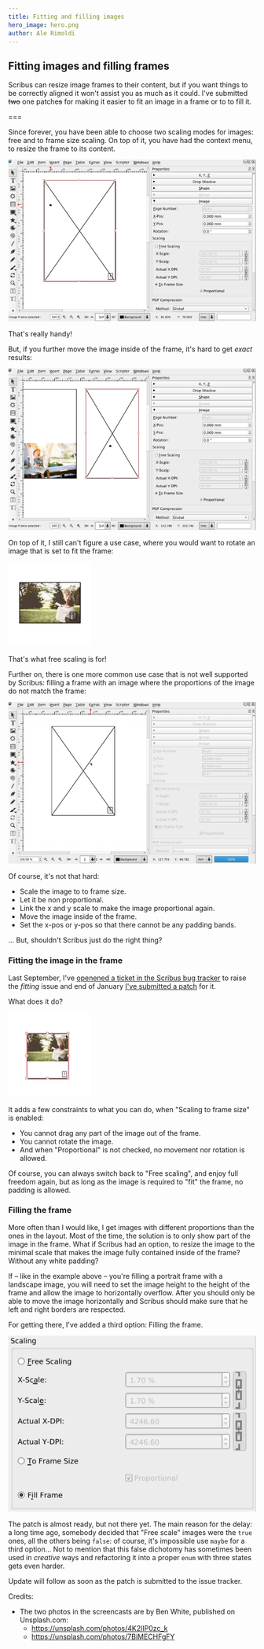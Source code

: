 ```yaml
---
title: Fitting and filling images
hero_image: hero.png
author: Ale Rimoldi
---
```

## Fitting images and filling frames

Scribus can resize image frames to their content, but if you want things to be correctly aligned it won't assist you as much as it could. I've submitted ~~two~~ one patche~~s~~ for making it easier to fit an image in a frame or to to fill it.

===

Since forever, you have been able to choose two scaling modes for images: free and to frame size scaling. On top of it, you  have had the context menu, to resize the frame to its content.

![Scaling the frame to the image](image-frame-to-image-size.gif)

That's really handy!

But, if you further move the image inside of the frame, it's hard to get _exact_ results:

![Moving the image in the frame](image-fit-old.gif)

On top of it, I still can't figure a use case, where you would want to rotate an image that is set to fit the frame:

![Rotating an image in the frame](image-fit-rotate.gif)

That's what free scaling is for!

Further on, there is one more common use case that is not well supported by Scribus: filling a frame with an image where the proportions of the image do not match the frame:

![Fill the frame with the image](image-fill-old.gif)

Of course, it's not that hard:

- Scale the image to to frame size.
- Let it be non proportional.
- Link the x and y scale to make the image proportional again.
- Move the image inside of the frame.
- Set the x-pos or y-pos so that there cannot be any padding bands. 

... But, shouldn't Scribus just do the right thing?

### Fitting the image in the frame

Last September, I've [openened a ticket in the Scribus bug tracker](https://bugs.scribus.net/view.php?id=15448) to raise the _fitting_ issue and end of January [I've submitted a patch](https://github.com/scribusproject/scribus/compare/master...aoloe:image-move-inner.diff) for it.

What does it do?

![Safely moving the image in the frame](image-fit-move.gif)

It adds a few constraints to what you can do, when "Scaling to frame size" is enabled:

- You cannot drag any part of the image out of the frame.
- You cannot rotate the image.
- And when "Proportional" is not checked, no movement nor rotation is allowed.

Of course, you can always switch back to "Free scaling", and enjoy full freedom again, but as long as the image is required to "fit" the frame, no padding is allowed.

### Filling the frame

More often than I would like, I get images with different proportions than the ones in the layout. Most of the time, the solution is to only show part of the image in the frame. What if Scribus had an option, to resize the image to the minimal scale that makes the image fully contained inside of the frame? Without any white padding?

If – like in the example above – you're filling a portrait frame with a landscape image, you will need to set the image height to the height of the frame and allow the image to horizontally overflow. After you should only be able to move the image horizontally and Scribus should make sure that he left and right borders are respected.

For getting there, I've added a third option: Filling the frame.

![The new fill frame option](pp-fill-frame.png)

The patch is almost ready, but not there yet. The main reason for the delay: a long time ago, somebody decided that "Free scale" images were the `true` ones, all the others being `false`: of course, it's impossible use `maybe` for a third option... Not to mention that this false dichotomy has sometimes been used in _creative_ ways and refactoring it into a proper `enum` with three states gets even harder.

Update will follow as soon as the patch is submitted to the issue tracker.

Credits:

- The two photos in the screencasts are by Ben White, published on Unsplash.com:
  - <https://unsplash.com/photos/4K2lIP0zc_k>
  - <https://unsplash.com/photos/7BiMECHFgFY>
